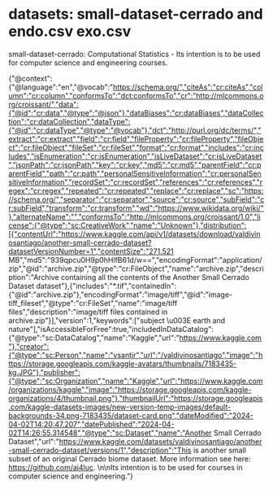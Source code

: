 # datasets: small-dataset-cerrado and endo.csv exo.csv

small-dataset-cerrado: Computational Statistics - Its intention is to be used for computer science and engineering courses.

{"@context":{"@language":"en","@vocab":"https://schema.org/","citeAs":"cr:citeAs","column":"cr:column","conformsTo":"dct:conformsTo","cr":"http://mlcommons.org/croissant/","data":{"@id":"cr:data","@type":"@json"},"dataBiases":"cr:dataBiases","dataCollection":"cr:dataCollection","dataType":{"@id":"cr:dataType","@type":"@vocab"},"dct":"http://purl.org/dc/terms/","extract":"cr:extract","field":"cr:field","fileProperty":"cr:fileProperty","fileObject":"cr:fileObject","fileSet":"cr:fileSet","format":"cr:format","includes":"cr:includes","isEnumeration":"cr:isEnumeration","isLiveDataset":"cr:isLiveDataset","jsonPath":"cr:jsonPath","key":"cr:key","md5":"cr:md5","parentField":"cr:parentField","path":"cr:path","personalSensitiveInformation":"cr:personalSensitiveInformation","recordSet":"cr:recordSet","references":"cr:references","regex":"cr:regex","repeated":"cr:repeated","replace":"cr:replace","sc":"https://schema.org/","separator":"cr:separator","source":"cr:source","subField":"cr:subField","transform":"cr:transform","wd":"https://www.wikidata.org/wiki/"},"alternateName":"","conformsTo":"http://mlcommons.org/croissant/1.0","license":{"@type":"sc:CreativeWork","name":"Unknown"},"distribution":[{"contentUrl":"https://www.kaggle.com/api/v1/datasets/download/valdivinosantiago/another-small-cerrado-dataset?datasetVersionNumber=1","contentSize":"271.521 MB","md5":"939qpcu0H9p0hHlfB61d/w==","encodingFormat":"application/zip","@id":"archive.zip","@type":"cr:FileObject","name":"archive.zip","description":"Archive containing all the contents of the Another Small Cerrado Dataset dataset"},{"includes":"*.tif","containedIn":{"@id":"archive.zip"},"encodingFormat":"image/tiff","@id":"image-tiff_fileset","@type":"cr:FileSet","name":"image/tiff files","description":"image/tiff files contained in archive.zip"}],"version":1,"keywords":["subject \u003E earth and nature"],"isAccessibleForFree":true,"includedInDataCatalog":{"@type":"sc:DataCatalog","name":"Kaggle","url":"https://www.kaggle.com"},"creator":{"@type":"sc:Person","name":"vsantjr","url":"/valdivinosantiago","image":"https://storage.googleapis.com/kaggle-avatars/thumbnails/7183435-kg.JPG"},"publisher":{"@type":"sc:Organization","name":"Kaggle","url":"https://www.kaggle.com/organizations/kaggle","image":"https://storage.googleapis.com/kaggle-organizations/4/thumbnail.png"},"thumbnailUrl":"https://storage.googleapis.com/kaggle-datasets-images/new-version-temp-images/default-backgrounds-34.png-7183435/dataset-card.png","dateModified":"2024-04-02T14:20:47.207","datePublished":"2024-04-02T14:26:55.314548","@type":"sc:Dataset","name":"Another Small Cerrado Dataset","url":"https://www.kaggle.com/datasets/valdivinosantiago/another-small-cerrado-dataset/versions/1","description":"This is another small subset of an original Cerrado biome dataset. More information see here: https://github.com/ai4luc. \n\nIts intention is to be used for courses in computer science and engineering."}

